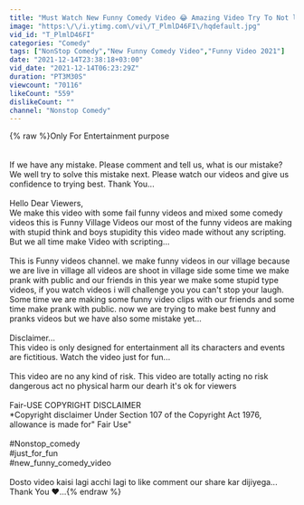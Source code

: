 ```yaml
---
title: "Must Watch New Funny Comedy Video 😂 Amazing Video Try To Not laugh 2021 By NonStop Comedy"
image: "https:\/\/i.ytimg.com\/vi\/T_PlmlD46FI\/hqdefault.jpg"
vid_id: "T_PlmlD46FI"
categories: "Comedy"
tags: ["NonStop Comedy","New Funny Comedy Video","Funny Video 2021"]
date: "2021-12-14T23:38:18+03:00"
vid_date: "2021-12-14T06:23:29Z"
duration: "PT3M30S"
viewcount: "70116"
likeCount: "559"
dislikeCount: ""
channel: "Nonstop Comedy"
---
```

{% raw %}Only For Entertainment purpose<br /><br /><br />If we have any mistake. Please comment and tell us, what is our mistake? We well try to solve this mistake next. Please watch our videos and give us confidence to trying best. Thank You...<br /><br />Hello Dear Viewers,<br />We make this video with some fail funny videos and mixed some comedy videos this is Funny Village Videos our most of the funny videos are making with stupid think and boys stupidity this video made without any scripting. But we all time make Video with scripting...<br /><br />This is Funny videos channel. we make funny videos in our village because we are live in village all videos are shoot in village side some time we make prank with public and our friends in this year we make some stupid type videos, if you watch videos i will challenge you you can't stop your laugh. Some time we are making some funny video clips with our friends and some time make prank with public. now we are trying to make best funny and pranks videos but we have also some mistake yet...<br /><br />Disclaimer...<br />This video is only designed for entertainment all its characters and events are fictitious. Watch the video just for fun...<br /><br />This video are no any kind of risk. This video are totally acting no risk dangerous act no physical harm our dearh it's ok for viewers<br /><br />Fair-USE COPYRIGHT DISCLAIMER<br />*Copyright disclaimer Under Section 107 of the Copyright Act 1976, allowance is made for&quot; Fair Use&quot; <br /><br />#Nonstop_comedy<br />#just_for_fun<br />#new_funny_comedy_video<br /><br />Dosto video kaisi lagi acchi lagi to like comment our share kar dijiyega...<br />Thank You ❤️...{% endraw %}
